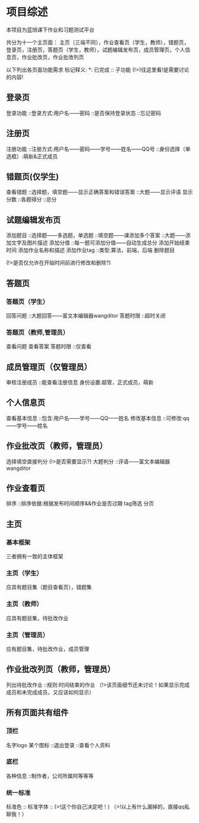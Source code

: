 # 项目综述

本项目为蓝旭课下作业和习题测试平台

共分为十一个主页面：
主页（三端不同），作业查看页（学生，教师），错题页，登录页，注册页，答题页（学生，教师），试题编辑发布页，成员管理页，个人信息页，作业批改页，作业批改列页

以下列出各页面功能需求
标记释义:
    *: 已完成
    :: 子功能
    (!>)往这里看!是需要讨论的内容!

## 登录页

登录功能
::登录方式:用户名——密码
::是否保持登录状态
::忘记密码

## 注册页

注册功能
::注册方式:用户名——密码——学号——姓名——QQ号
::身份选择（单选框）:萌新&正式成员

## 错题页(仅学生)

查看错题
::选择题，填空题——显示正确答案和错误答案
::大题——显示评语
显示分数
::各题得分
::总分

## 试题编辑发布页

添加题目
::选择题——多选题，单选题
::填空题——课添加多个答案
::大题——添加文字及图片描述
添加分值
::每一题可添加分值——自动生成总分
添加开始结束时间
添加作业名称和描述
添加作业tag
::类型:算法，前端，后端
删除题目

(!>是否仅允许在开始时间前进行修改和删除?)

## 答题页

### 答题页（学生）

回答问题
::大题回答——富文本编辑器wangditor
答题时限
::超时关闭

### 答题页（教师,管理员）

查看问题
查看答案
答题时限
::仅查看

## 成员管理页（仅管理员）

审核注册成员
::能查看注册信息
身份设置:超管，正式成员，萌新

## 个人信息页

查看基本信息
::包含:用户名——学号——QQ——姓名
修改基本信息
::可修改:qq——学号——姓名

## 作业批改页（教师，管理员）

选择填空直接判分
(!>是否需要显示?)
大题判分
::评语——富文本编辑器wangditor

## 作业查看页

排序
::排序依据:根据发布时间顺序&&作业是否过期
tag筛选
分页

## 主页

### 基本框架

三者拥有一致的主体框架

### 主页（学生）

应具有题目集（题目查看页），错题集

### 主页（教师）

应具有题目集，待批改作业

### 主页（管理员）

应有题目集，待批改作业，成员管理

## 作业批改列页（教师，管理员）

列出待批改作业
::规则:时间结束的作业
（!>该页面细节还未讨论！如果显示完成成员和未完成成员，又应该如何显示）

## 所有页面共有组件

### 顶栏

名字logo
某个图标
::退出登录
::查看个人资料

### 底栏

各种信息
::制作者，公司所属阿等等等

### 统一标准

标准色
::
标准字体
::
(>!这个你自己决定吧！)
（>!以上有什么漏掉的，直接qq私聊我！）
